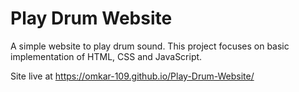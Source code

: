 # Play Drum Website
A simple website to play drum sound. This project focuses on basic implementation of HTML, CSS and JavaScript.

Site live at
https://omkar-109.github.io/Play-Drum-Website/
